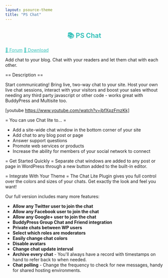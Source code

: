 ```yaml
---
layout: psource-theme
title: "PS Chat"
---
```


<h2 align="center" style="color:#38c2bb;">📚 PS Chat</h2>

<div class="menu">
  <a href="https://github.com/cp-psource/ps-chat/discussions" style="color:#38c2bb;">💬 Forum</a>
  <a href="https://github.com/cp-psource/ps-chat/releases" style="color:#38c2bb;">📝 Download</a>
</div>

Add chat to your blog. Chat with your readers and let them chat with each other.

== Description ==

Start communicating!  Bring live, two-way chat to your site.
Host your own live chat sessions, interact with your visitors and boost your
sales without needing any third party javascript or other code - works great
with BuddyPress and Multisite too.

[youtube https://www.youtube.com/watch?v=jbfXpzFmzKk]

= You can use Chat lite to... =
* Add a site-wide chat window in the bottom corner of your site
* Add chat to any blog post or page
* Answer support questions
* Promote web services or products
* Increase the ability for members of your social network to connect

= Get Started Quickly =
Separate chat windows are added  to any post or page in WordPress through a new button added to the built-in editor.  

= Integrate With Your Theme =
The Chat Lite Plugin gives you full control over the colors and sizes of your chats.  Get exactly the look and feel you want!

Our full version includes many more features:

* **Allow any Twitter user to join the chat**
* **Allow any Facebook user to join the chat**
* **Allow any Google+ user to join the chat**
* **BuddyPress Group Chat and Friend integration**
* **Private chats between WP users**
* **Select which roles are moderators**
* **Easily change chat colors**
* **Disable avatars**
* **Change chat update interval**
* **Archive every chat** - You'll always have a record with timestamps on hand to refer back to when needed.
* **Chat polling** - Change the frequency to check for new messages, handy for shared hosting environments.